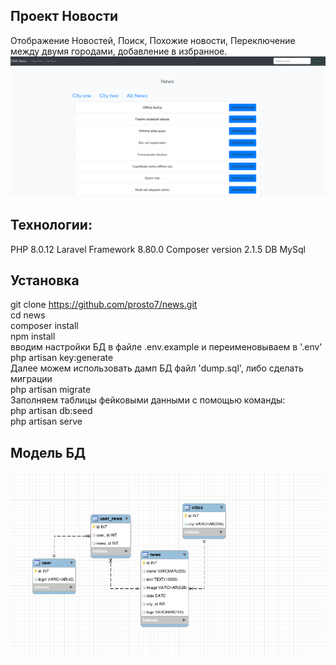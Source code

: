 ## Проект Новости
Отображение Новостей, Поиск, Похожие новости, Переключение между двумя городами, добавление в избранное.
<img src ='screen.png'>
## Технологии:
PHP 8.0.12
Laravel Framework 8.80.0
Composer version 2.1.5
DB MySql

## Установка

git clone https://github.com/prosto7/news.git
<br>
cd news
<br>
composer install
<br>
npm install
<br>
вводим настройки БД в файле .env.example и переименовываем в '.env' 
<br>
php artisan key:generate
<br>
Далее можем использовать дамп БД файл 'dump.sql', либо сделать миграции<br>
php artisan migrate
<br>
Заполняем таблицы фейковыми данными с помощью команды:<br>
php artisan db:seed 
<br>
php artisan serve

## Модель БД
<img src ='DB_model.png'>
